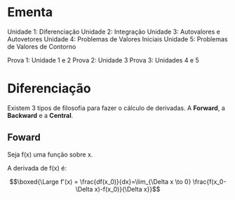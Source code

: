 # Ementa

Unidade 1: Diferenciação
Unidade 2: Integração
Unidade 3: Autovalores e Autovetores
Unidade 4: Problemas de Valores Iniciais
Unidade 5: Problemas de Valores de Contorno

Prova 1: Unidade 1 e 2
Prova 2: Unidade 3
Prova 3: Unidades 4 e 5

# Diferenciação

Existem 3 tipos de filosofia para fazer o cálculo de derivadas. A **Forward**, a **Backward** e a **Central**.

## Foward

Seja f(x) uma função sobre x.

A derivada de f(x) é:

$$\boxed{\Large f'(x) = \frac{df(x_0)}{dx}=\lim_{\Delta x \to 0} \frac{f(x_0-\Delta x)-f(x_0)}{\Delta x}}$$


